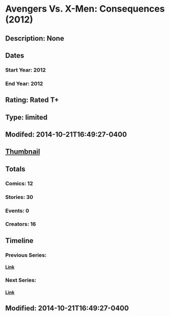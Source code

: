 # Avengers Vs. X-Men: Consequences (2012)
## Description: None
## Dates
### Start Year: 2012
### End Year: 2012
## Rating: Rated T+
## Type: limited
## Modifed: 2014-10-21T16:49:27-0400
## [Thumbnail](http://i.annihil.us/u/prod/marvel/i/mg/b/60/511bff2100bef.jpg)
## Totals
### Comics: 12
### Stories: 30
### Events: 0
### Creators: 16
## Timeline
### Previous Series: 
#### [Link]()
### Next Series: 
#### [Link]()
## Modified: 2014-10-21T16:49:27-0400